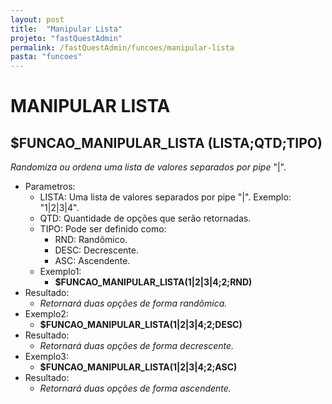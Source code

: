 ```yaml
---
layout: post
title:  "Manipular Lista"
projeto: "fastQuestAdmin"
permalink: /fastQuestAdmin/funcoes/manipular-lista
pasta: "funcoes"
---	
```

	
# MANIPULAR LISTA

## $FUNCAO_MANIPULAR_LISTA (LISTA;QTD;TIPO)

*Randomiza ou ordena uma lista de valores separados por pipe* "\|".

- Parametros: 
    - LISTA: Uma lista de valores separados por pipe "\|". Exemplo: "1\|2\|3\|4".
    - QTD: Quantidade de opções que serão retornadas.
    - TIPO:  Pode ser definido como:
        - RND: Randômico.
        - DESC: Decrescente.
        - ASC: Ascendente.
    - Exemplo1:
        - **$FUNCAO_MANIPULAR_LISTA(1\|2\|3\|4;2;RND)**
- Resultado:
    - *Retornará duas opções de forma randômica.*
- Exemplo2:
    - **$FUNCAO_MANIPULAR_LISTA(1\|2\|3\|4;2;DESC)**
- Resultado:
    - *Retornará duas opções de forma decrescente.*
- Exemplo3:
    - **$FUNCAO_MANIPULAR_LISTA(1\|2\|3\|4;2;ASC)**
- Resultado:
    - *Retornará duas opções de forma ascendente.*